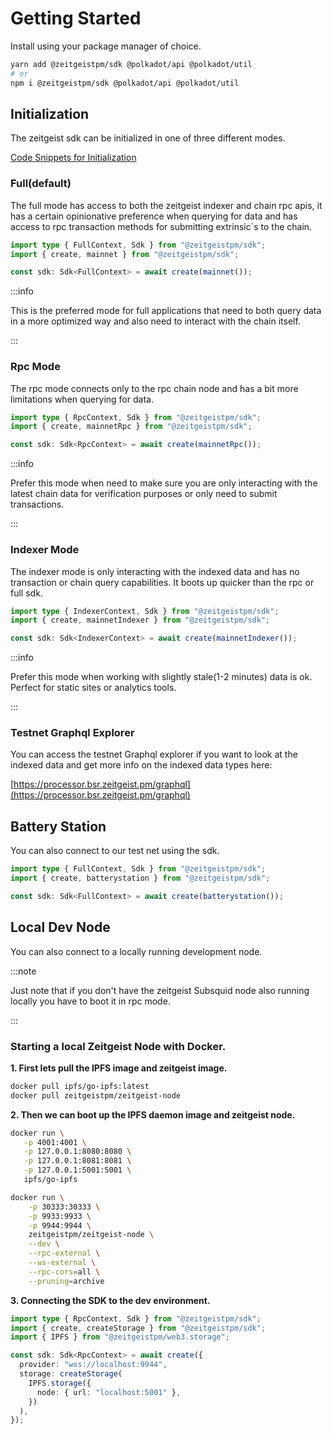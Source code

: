 # Getting Started

Install using your package manager of choice.

```bash
yarn add @zeitgeistpm/sdk @polkadot/api @polkadot/util
# or
npm i @zeitgeistpm/sdk @polkadot/api @polkadot/util
```

## Initialization

The zeitgeist sdk can be initialized in one of three different modes.

[Code Snippets for Initialization](https://github.com/zeitgeistpm/sdk-next/tree/main/playground/examples/src/initialization)

### Full(default)

The full mode has access to both the zeitgeist indexer and chain rpc apis, it
has a certain opinionative preference when querying for data and has access to
rpc transaction methods for submitting extrinsic´s to the chain.

```ts
import type { FullContext, Sdk } from "@zeitgeistpm/sdk";
import { create, mainnet } from "@zeitgeistpm/sdk";

const sdk: Sdk<FullContext> = await create(mainnet());
```

:::info

This is the preferred mode for full applications that need to both query data in
a more optimized way and also need to interact with the chain itself.

:::

### Rpc Mode

The rpc mode connects only to the rpc chain node and has a bit more limitations
when querying for data.

```ts
import type { RpcContext, Sdk } from "@zeitgeistpm/sdk";
import { create, mainnetRpc } from "@zeitgeistpm/sdk";

const sdk: Sdk<RpcContext> = await create(mainnetRpc());
```

:::info

Prefer this mode when need to make sure you are only interacting with the latest
chain data for verification purposes or only need to submit transactions.

:::

### Indexer Mode

The indexer mode is only interacting with the indexed data and has no
transaction or chain query capabilities. It boots up quicker than the rpc or
full sdk.

```ts
import type { IndexerContext, Sdk } from "@zeitgeistpm/sdk";
import { create, mainnetIndexer } from "@zeitgeistpm/sdk";

const sdk: Sdk<IndexerContext> = await create(mainnetIndexer());
```

:::info

Prefer this mode when working with slightly stale(1-2 minutes) data is ok.
Perfect for static sites or analytics tools.

:::

### Testnet Graphql Explorer

You can access the testnet Graphql explorer if you want to look at the indexed
data and get more info on the indexed data types here:

[https://processor.bsr.zeitgeist.pm/graphql](https://processor.bsr.zeitgeist.pm/graphql)

## Battery Station

You can also connect to our test net using the sdk.

```ts
import type { FullContext, Sdk } from "@zeitgeistpm/sdk";
import { create, batterystation } from "@zeitgeistpm/sdk";

const sdk: Sdk<FullContext> = await create(batterystation());
```

## Local Dev Node

You can also connect to a locally running development node.

:::note

Just note that if you don't have the zeitgeist Subsquid node also running
locally you have to boot it in rpc mode.

:::

### Starting a local Zeitgeist Node with Docker.

**1. First lets pull the IPFS image and zeitgeist image.**

```bash
docker pull ipfs/go-ipfs:latest
docker pull zeitgeistpm/zeitgeist-node
```

**2. Then we can boot up the IPFS daemon image and zeitgeist node.**

```bash
docker run \
   -p 4001:4001 \
   -p 127.0.0.1:8080:8080 \
   -p 127.0.0.1:8081:8081 \
   -p 127.0.0.1:5001:5001 \
   ipfs/go-ipfs

docker run \
    -p 30333:30333 \
    -p 9933:9933 \
    -p 9944:9944 \
    zeitgeistpm/zeitgeist-node \
    --dev \
    --rpc-external \
    --ws-external \
    --rpc-cors=all \
    --pruning=archive
```

**3. Connecting the SDK to the dev environment.**

```ts
import type { RpcContext, Sdk } from "@zeitgeistpm/sdk";
import { create, createStorage } from "@zeitgeistpm/sdk";
import { IPFS } from "@zeitgeistpm/web3.storage";

const sdk: Sdk<RpcContext> = await create({
  provider: "wss://localhost:9944",
  storage: createStorage(
    IPFS.storage({
      node: { url: "localhost:5001" },
    })
  ),
});
```
